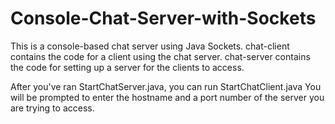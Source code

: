 # Console-Chat-Server-with-Sockets
This is a console-based chat server using Java Sockets.
chat-client contains the code for a client using the chat server.
chat-server contains the code for setting up a server for the clients to access.

After you've ran StartChatServer.java, you can run StartChatClient.java
You will be prompted to enter the hostname and a port number of the server you are trying to access.
